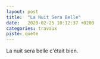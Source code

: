 ```yaml
---
layout: post
title:  "La Nuit Sera Belle"
date:   2020-02-25 10:12:37 +0200
categories: travaux
piste: quete
---
```

La nuit sera belle c'était bien.
